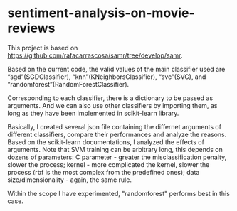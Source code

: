 # sentiment-analysis-on-movie-reviews
This project is based on https://github.com/rafacarrascosa/samr/tree/develop/samr.

Based on the current code, the valid values of the main classifier used are “sgd”(SGDClassifier),
“knn”(KNeighborsClassifier), “svc”(SVC), and “randomforest”(RandomForestClassifier).

Corresponding to each classifier, there is a dictionary to be passed as arguments. 
And we can also use other classifiers by importing them, as long as they have been implemented in scikit-learn library.

Basically, I created several json file containing the differnet arguments of different classifiers, 
compare their performances and analyze the reasons. Based on the scikit-learn documentations, I analyzed the effects of arguments.
Note that SVM training can be arbitrary long, this depends on dozens of parameters:
C parameter - greater the misclassification penalty, slower the process; kernel - more complicated the kernel, slower the process
(rbf is the most complex from the predefined ones); 
data size/dimensionality - again, the same rule.

Within the scope I have experimented, "randomforest" performs best in this case.
